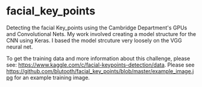 # facial_key_points
Detecting the facial Key_points using the Cambridge Department's GPUs and Convolutional Nets. 
My work involved creating a model structure for the CNN using Keras. I based the model strcuture very loosely on the
VGG neural net. 

To get the training data and more information about this challenge, please see: 
https://www.kaggle.com/c/facial-keypoints-detection/data.  Please see https://github.com/blutooth/facial_key_points/blob/master/example_image.jpg for an example training image. 
